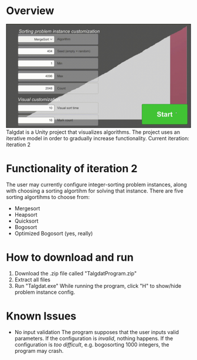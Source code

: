 # Overview
![Talgdat GIF](Resources/talgdat.gif)
Talgdat is a Unity project that visualizes algorithms.
The project uses an iterative model in order to gradually increase functionality.
Current iteration: iteration 2

# Functionality of iteration 2
The user may currently configure integer-sorting problem instances,
along with choosing a sorting algortihm for solving that instance.
There are five sorting algortihms to choose from:
- Mergesort
- Heapsort
- Quicksort
- Bogosort
- Optimized Bogosort (yes, really)

# How to download and run
1. Download the .zip file called "TalgdatProgram.zip"
2. Extract all files
3. Run "Talgdat.exe"
While running the program, click "H" to show/hide problem instance config.

# Known Issues
- No input validation
The program supposes that the user inputs valid parameters.
If the configuration is *invalid*, nothing happens.
If the configuration is *too difficult*, e.g. bogosorting 1000 integers, the program may crash.
